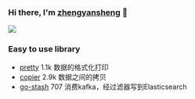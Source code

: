 ### Hi there, I'm [zhengyansheng](http://www.aiops724.com) 👋 

<a href="https://github.com/zhengyansheng/">
  <!-- Change the `github-readme-stats.anuraghazra1.vercel.app` to `github-readme-stats.vercel.app`  -->
  <img align="center" src="https://github-readme-stats.anuraghazra1.vercel.app/api/top-langs/?username=zhengyansheng&layout=compact&theme=material-palenight" />
</a>

<br />


### Easy to use library
- [pretty](https://github.com/kr/pretty)            1.1k 数据的格式化打印
- [copier](https://github.com/jinzhu/copier)        2.9k 数据之间的拷贝
- [go-stash](https://github.com/kevwan/go-stash)    707  消费kafka，经过滤器写到Elasticsearch
